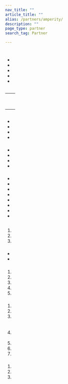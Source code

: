 ```yaml
---
nav_title: ""
article_title: ""
alias: /partners/amperity/
description: ""
page_type: partner
search_tag: Partner

---
```


# 

>  





 
-   
-  
-  
-  
-  

## 

|  |  |
| ----------- | ----------- |
|  |  |
|  |  <br>  |
|  |  |
|  |   |
|  |  |


## 

 



###  

 
- 
- 
- 
- 

###  

  
- 
- 
- 
- 

 



### 

 





### 


- 
- 
- 
- 
- 
- 
- 
- 

 

### 

  

### 

   

## 

###  

1.  
2.  
3. 

###  

####  

  

####  

 

####  

  



####  

  
-  
-   



####  

  

 



####   

 

###  

 



####  



#####  

  

#####  

1.  
2.   
3.  
4.  
5.  

#####   

 

####  

 

#####   

 





#####  

1. 
2. 
3.   <br><br><br>
4.   <br><br>
5. 
6.  
7. 

#####  

 


### 

1. 
2. 
3. 


